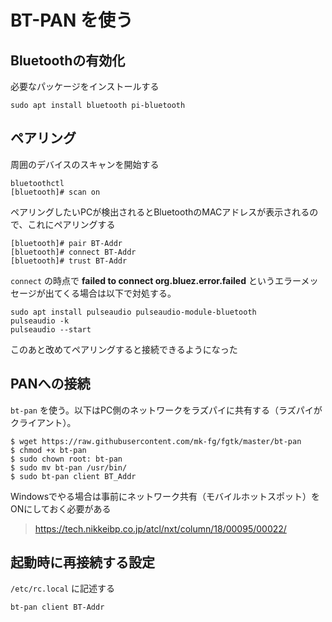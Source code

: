 # BT-PAN を使う

## Bluetoothの有効化

必要なパッケージをインストールする

```
sudo apt install bluetooth pi-bluetooth
```

## ペアリング

周囲のデバイスのスキャンを開始する

```
bluetoothctl
[bluetooth]# scan on
```

ペアリングしたいPCが検出されるとBluetoothのMACアドレスが表示されるので、これにペアリングする

```
[bluetooth]# pair BT-Addr
[bluetooth]# connect BT-Addr
[bluetooth]# trust BT-Addr
```

`connect` の時点で **failed to connect org.bluez.error.failed** というエラーメッセージが出てくる場合は以下で対処する。

```
sudo apt install pulseaudio pulseaudio-module-bluetooth 
pulseaudio -k
pulseaudio --start
```

このあと改めてペアリングすると接続できるようになった

## PANへの接続

`bt-pan` を使う。以下はPC側のネットワークをラズパイに共有する（ラズパイがクライアント）。

```
$ wget https://raw.githubusercontent.com/mk-fg/fgtk/master/bt-pan
$ chmod +x bt-pan
$ sudo chown root: bt-pan
$ sudo mv bt-pan /usr/bin/
$ sudo bt-pan client BT_Addr
```

Windowsでやる場合は事前にネットワーク共有（モバイルホットスポット）をONにしておく必要がある

> https://tech.nikkeibp.co.jp/atcl/nxt/column/18/00095/00022/

## 起動時に再接続する設定

`/etc/rc.local` に記述する

```
bt-pan client BT-Addr
```
